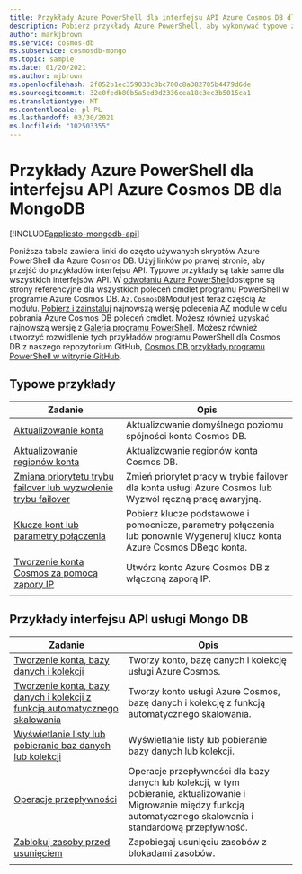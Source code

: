 ```yaml
---
title: Przykłady Azure PowerShell dla interfejsu API Azure Cosmos DB dla MongoDB
description: Pobierz przykłady Azure PowerShell, aby wykonywać typowe zadania w Azure Cosmos DB interfejsie API dla MongoDB
author: markjbrown
ms.service: cosmos-db
ms.subservice: cosmosdb-mongo
ms.topic: sample
ms.date: 01/20/2021
ms.author: mjbrown
ms.openlocfilehash: 2f852b1ec359033c8bc700c8a382705b4479d6de
ms.sourcegitcommit: 32e0fedb80b5a5ed0d2336cea18c3ec3b5015ca1
ms.translationtype: MT
ms.contentlocale: pl-PL
ms.lasthandoff: 03/30/2021
ms.locfileid: "102503355"
---
```

# <a name="azure-powershell-samples-for-azure-cosmos-db-api-for-mongodb"></a>Przykłady Azure PowerShell dla interfejsu API Azure Cosmos DB dla MongoDB
[!INCLUDE[appliesto-mongodb-api](includes/appliesto-mongodb-api.md)]

Poniższa tabela zawiera linki do często używanych skryptów Azure PowerShell dla Azure Cosmos DB. Użyj linków po prawej stronie, aby przejść do przykładów interfejsu API. Typowe przykłady są takie same dla wszystkich interfejsów API. W [odwołaniu Azure PowerShell](/powershell/module/az.cosmosdb)dostępne są strony referencyjne dla wszystkich poleceń cmdlet programu PowerShell w programie Azure Cosmos DB. `Az.CosmosDB`Moduł jest teraz częścią `Az` modułu. [Pobierz i zainstaluj](/powershell/azure/install-az-ps) najnowszą wersję polecenia AZ module w celu pobrania Azure Cosmos DB poleceń cmdlet. Możesz również uzyskać najnowszą wersję z [Galeria programu PowerShell](https://www.powershellgallery.com/packages/Az/5.4.0). Możesz również utworzyć rozwidlenie tych przykładów programu PowerShell dla Cosmos DB z naszego repozytorium GitHub, [Cosmos DB przykłady programu PowerShell w witrynie GitHub](https://github.com/Azure/azure-docs-powershell-samples/tree/master/cosmosdb).

## <a name="common-samples"></a>Typowe przykłady

|Zadanie | Opis |
|---|---|
|[Aktualizowanie konta](scripts/powershell/common/account-update.md?toc=%2fpowershell%2fmodule%2ftoc.json)| Aktualizowanie domyślnego poziomu spójności konta Cosmos DB. |
|[Aktualizowanie regionów konta](scripts/powershell/common/update-region.md?toc=%2fpowershell%2fmodule%2ftoc.json)| Aktualizowanie regionów konta Cosmos DB. |
|[Zmiana priorytetu trybu failover lub wyzwolenie trybu failover](scripts/powershell/common/failover-priority-update.md?toc=%2fpowershell%2fmodule%2ftoc.json)| Zmień priorytet pracy w trybie failover dla konta usługi Azure Cosmos lub Wyzwól ręczną pracę awaryjną. |
|[Klucze kont lub parametry połączenia](scripts/powershell/common/keys-connection-strings.md?toc=%2fpowershell%2fmodule%2ftoc.json)| Pobierz klucze podstawowe i pomocnicze, parametry połączenia lub ponownie Wygeneruj klucz konta Azure Cosmos DBego konta. |
|[Tworzenie konta Cosmos za pomocą zapory IP](scripts/powershell/common/firewall-create.md?toc=%2fpowershell%2fmodule%2ftoc.json)| Utwórz konto Azure Cosmos DB z włączoną zaporą IP. |
|||

## <a name="mongo-db-api-samples"></a>Przykłady interfejsu API usługi Mongo DB

|Zadanie | Opis |
|---|---|
|[Tworzenie konta, bazy danych i kolekcji](scripts/powershell/mongodb/create.md?toc=%2fpowershell%2fmodule%2ftoc.json)| Tworzy konto, bazę danych i kolekcję usługi Azure Cosmos. |
|[Tworzenie konta, bazy danych i kolekcji z funkcją automatycznego skalowania](scripts/powershell/mongodb/autoscale.md?toc=%2fpowershell%2fmodule%2ftoc.json)| Tworzy konto usługi Azure Cosmos, bazę danych i kolekcję z funkcją automatycznego skalowania. |
|[Wyświetlanie listy lub pobieranie baz danych lub kolekcji](scripts/powershell/mongodb/list-get.md?toc=%2fpowershell%2fmodule%2ftoc.json)| Wyświetlanie listy lub pobieranie bazy danych lub kolekcji. |
|[Operacje przepływności](scripts/powershell/mongodb/throughput.md?toc=%2fpowershell%2fmodule%2ftoc.json)| Operacje przepływności dla bazy danych lub kolekcji, w tym pobieranie, aktualizowanie i Migrowanie między funkcją automatycznego skalowania i standardową przepływność. |
|[Zablokuj zasoby przed usunięciem](scripts/powershell/mongodb/lock.md?toc=%2fpowershell%2fmodule%2ftoc.json)| Zapobiegaj usunięciu zasobów z blokadami zasobów. |
|||
